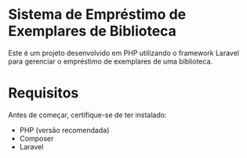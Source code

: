 # Sistema de Empréstimo de Exemplares de Biblioteca

Este é um projeto desenvolvido em PHP utilizando o framework Laravel para gerenciar o empréstimo de exemplares de uma biblioteca.

# Requisitos

Antes de começar, certifique-se de ter instalado:

- PHP (versão recomendada)
- Composer
- Laravel

